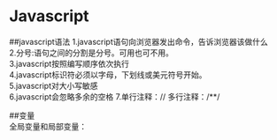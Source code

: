 # Javascript  
##javascript语法
1.javascript语句向浏览器发出命令，告诉浏览器该做什么  
2.分号:语句之间的分割是分号。可用也可不用。  
3.javascript按照编写顺序依次执行  
4.javascript标识符必须以字母，下划线或美元符号开始。  
5.javascript对大小写敏感  
6.javascript会忽略多余的空格
7.单行注释：//   多行注释：/**/  

##变量  
全局变量和局部变量：  
    <script>
      var a=10; //全局变量
      function(){
        var b= 20; //局部变量
        x=30;  //全局变量
      }
    </script>

